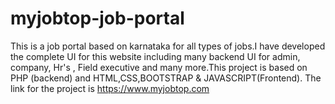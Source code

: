 # myjobtop-job-portal
This is a job portal based on karnataka for all types of jobs.I have developed the complete UI for this website including many backend UI for admin, company, Hr's , Field executive and many more.This project is based on PHP (backend) and HTML,CSS,BOOTSTRAP & JAVASCRIPT(Frontend).
The link for the project is https://www.myjobtop.com
